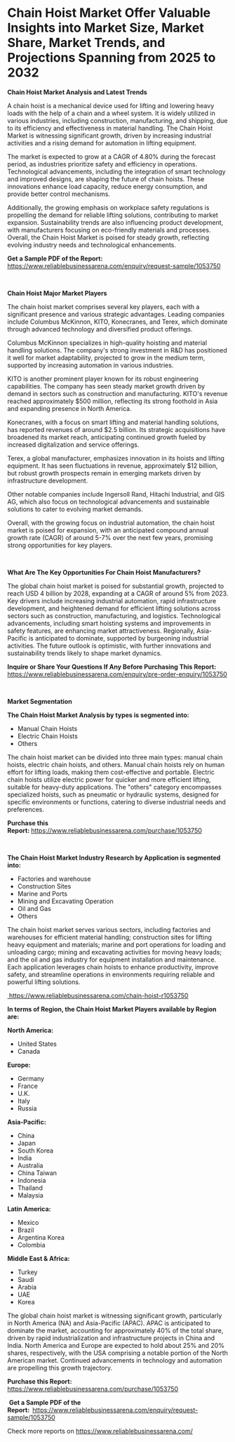 <p><h1>Chain Hoist Market Offer Valuable Insights into Market Size, Market Share, Market Trends, and Projections Spanning from 2025 to 2032</h1></p><p><strong>Chain Hoist Market Analysis and Latest Trends</strong></p>
<p><p>A chain hoist is a mechanical device used for lifting and lowering heavy loads with the help of a chain and a wheel system. It is widely utilized in various industries, including construction, manufacturing, and shipping, due to its efficiency and effectiveness in material handling. The Chain Hoist Market is witnessing significant growth, driven by increasing industrial activities and a rising demand for automation in lifting equipment.</p><p>The market is expected to grow at a CAGR of 4.80% during the forecast period, as industries prioritize safety and efficiency in operations. Technological advancements, including the integration of smart technology and improved designs, are shaping the future of chain hoists. These innovations enhance load capacity, reduce energy consumption, and provide better control mechanisms.</p><p>Additionally, the growing emphasis on workplace safety regulations is propelling the demand for reliable lifting solutions, contributing to market expansion. Sustainability trends are also influencing product development, with manufacturers focusing on eco-friendly materials and processes. Overall, the Chain Hoist Market is poised for steady growth, reflecting evolving industry needs and technological enhancements.</p></p>
<p><strong>Get a Sample PDF of the Report:&nbsp;</strong> <a href="https://www.reliablebusinessarena.com/enquiry/request-sample/1053750?utm_campaign=3314&utm_medium=2&utm_source=Github&utm_content=ia&utm_term=08042025&utm_id=chain-hoist">https://www.reliablebusinessarena.com/enquiry/request-sample/1053750</a></p>
<p>&nbsp;</p>
<p><strong>Chain Hoist Major Market Players</strong></p>
<p><p>The chain hoist market comprises several key players, each with a significant presence and various strategic advantages. Leading companies include Columbus McKinnon, KITO, Konecranes, and Terex, which dominate through advanced technology and diversified product offerings.</p><p>Columbus McKinnon specializes in high-quality hoisting and material handling solutions. The company's strong investment in R&D has positioned it well for market adaptability, projected to grow in the medium term, supported by increasing automation in various industries.</p><p>KITO is another prominent player known for its robust engineering capabilities. The company has seen steady market growth driven by demand in sectors such as construction and manufacturing. KITO's revenue reached approximately $500 million, reflecting its strong foothold in Asia and expanding presence in North America.</p><p>Konecranes, with a focus on smart lifting and material handling solutions, has reported revenues of around $2.5 billion. Its strategic acquisitions have broadened its market reach, anticipating continued growth fueled by increased digitalization and service offerings.</p><p>Terex, a global manufacturer, emphasizes innovation in its hoists and lifting equipment. It has seen fluctuations in revenue, approximately $12 billion, but robust growth prospects remain in emerging markets driven by infrastructure development.</p><p>Other notable companies include Ingersoll Rand, Hitachi Industrial, and GIS AG, which also focus on technological advancements and sustainable solutions to cater to evolving market demands.</p><p>Overall, with the growing focus on industrial automation, the chain hoist market is poised for expansion, with an anticipated compound annual growth rate (CAGR) of around 5-7% over the next few years, promising strong opportunities for key players.</p></p>
<p>&nbsp;</p>
<p><strong>What Are The Key Opportunities For Chain Hoist Manufacturers?</strong></p>
<p><p>The global chain hoist market is poised for substantial growth, projected to reach USD 4 billion by 2028, expanding at a CAGR of around 5% from 2023. Key drivers include increasing industrial automation, rapid infrastructure development, and heightened demand for efficient lifting solutions across sectors such as construction, manufacturing, and logistics. Technological advancements, including smart hoisting systems and improvements in safety features, are enhancing market attractiveness. Regionally, Asia-Pacific is anticipated to dominate, supported by burgeoning industrial activities. The future outlook is optimistic, with further innovations and sustainability trends likely to shape market dynamics.</p></p>
<p><strong>Inquire or Share Your Questions If Any Before Purchasing This Report:</strong> <a href="https://www.reliablebusinessarena.com/enquiry/pre-order-enquiry/1053750?utm_campaign=3314&utm_medium=2&utm_source=Github&utm_content=ia&utm_term=08042025&utm_id=chain-hoist">https://www.reliablebusinessarena.com/enquiry/pre-order-enquiry/1053750</a></p>
<p>&nbsp;</p>
<p><strong>Market Segmentation</strong></p>
<p><strong>The Chain Hoist Market Analysis by types is segmented into:</strong></p>
<p><ul><li>Manual Chain Hoists</li><li>Electric Chain Hoists</li><li>Others</li></ul></p>
<p><p>The chain hoist market can be divided into three main types: manual chain hoists, electric chain hoists, and others. Manual chain hoists rely on human effort for lifting loads, making them cost-effective and portable. Electric chain hoists utilize electric power for quicker and more efficient lifting, suitable for heavy-duty applications. The "others" category encompasses specialized hoists, such as pneumatic or hydraulic systems, designed for specific environments or functions, catering to diverse industrial needs and preferences.</p></p>
<p><strong>Purchase this Report:&nbsp;</strong><a href="https://www.reliablebusinessarena.com/purchase/1053750?utm_campaign=3314&utm_medium=2&utm_source=Github&utm_content=ia&utm_term=08042025&utm_id=chain-hoist">https://www.reliablebusinessarena.com/purchase/1053750</a></p>
<p>&nbsp;</p>
<p><strong>The Chain Hoist Market Industry Research by Application is segmented into:</strong></p>
<p><ul><li>Factories and warehouse</li><li>Construction Sites</li><li>Marine and Ports</li><li>Mining and Excavating Operation</li><li>Oil and Gas</li><li>Others</li></ul></p>
<p><p>The chain hoist market serves various sectors, including factories and warehouses for efficient material handling; construction sites for lifting heavy equipment and materials; marine and port operations for loading and unloading cargo; mining and excavating activities for moving heavy loads; and the oil and gas industry for equipment installation and maintenance. Each application leverages chain hoists to enhance productivity, improve safety, and streamline operations in environments requiring reliable and powerful lifting solutions.</p></p>
<p><a href="https://www.reliablebusinessarena.com/chain-hoist-r1053750?utm_campaign=3314&utm_medium=2&utm_source=Github&utm_content=ia&utm_term=08042025&utm_id=chain-hoist">&nbsp;https://www.reliablebusinessarena.com/chain-hoist-r1053750</a></p>
<p><strong>In terms of Region, the Chain Hoist Market Players available by Region are:</strong></p>
<p>
    <p> <strong> North America: </strong>
        <ul>
            <li>United States</li>
            <li>Canada</li>
        </ul>
        </p> 
    <p> <strong> Europe: </strong>
        <ul>
            <li>Germany</li>
            <li>France</li>
            <li>U.K.</li>
            <li>Italy</li>
            <li>Russia</li>
        </ul>
        </p> 
    <p> <strong> Asia-Pacific: </strong>
        <ul>
            <li>China</li>
            <li>Japan</li>
            <li>South Korea</li>
            <li>India</li>
            <li>Australia</li>
            <li>China Taiwan</li>
            <li>Indonesia</li>
            <li>Thailand</li>
            <li>Malaysia</li>
        </ul>
        </p> 
    <p> <strong> Latin America: </strong>
        <ul>
            <li>Mexico</li>
            <li>Brazil</li>
            <li>Argentina Korea</li>
            <li>Colombia</li>
        </ul>
        </p> 
    <p> <strong> Middle East & Africa: </strong>
        <ul>
            <li>Turkey</li>
            <li>Saudi</li>
            <li>Arabia</li>
            <li>UAE</li>
            <li>Korea</li>
        </ul>
    </p>
    </p>
<p><p>The global chain hoist market is witnessing significant growth, particularly in North America (NA) and Asia-Pacific (APAC). APAC is anticipated to dominate the market, accounting for approximately 40% of the total share, driven by rapid industrialization and infrastructure projects in China and India. North America and Europe are expected to hold about 25% and 20% shares, respectively, with the USA comprising a notable portion of the North American market. Continued advancements in technology and automation are propelling this growth trajectory.</p></p>
<p><strong>Purchase this Report: </strong><a href="https://www.reliablebusinessarena.com/purchase/1053750?utm_campaign=3314&utm_medium=2&utm_source=Github&utm_content=ia&utm_term=08042025&utm_id=chain-hoist">https://www.reliablebusinessarena.com/purchase/1053750</a></p>
<p>&nbsp;<strong>Get a Sample PDF of the Report:&nbsp;&nbsp;</strong><a href="https://www.reliablebusinessarena.com/enquiry/request-sample/1053750?utm_campaign=3314&utm_medium=2&utm_source=Github&utm_content=ia&utm_term=08042025&utm_id=chain-hoist">https://www.reliablebusinessarena.com/enquiry/request-sample/1053750</a></p>
<p><strong></strong></p>
<p>Check more reports on <a href="https://www.reliablebusinessarena.com/?utm_campaign=3314&utm_medium=2&utm_source=Github&utm_content=ia&utm_term=08042025&utm_id=chain-hoist">https://www.reliablebusinessarena.com/</a></p>